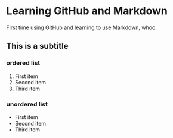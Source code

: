 # Learning GitHub and Markdown

First time using GitHub and learning to use Markdown, whoo.

## This is a subtitle

### ordered list
1. First item
2. Second item
3. Third item

### unordered list
- First item
- Second item
- Third item
